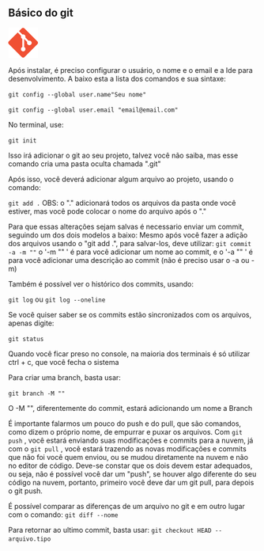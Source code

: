 ## Básico do git
<img src="./images/git icon.png" width="60px">

Após instalar, é preciso configurar o usuário, o nome e o email e a Ide para desenvolvimento. A baixo esta a lista dos comandos e sua sintaxe:

`git config --global user.name"Seu nome" `

`git config --global user.email "email@email.com" `

No terminal, use:

`git init`

Isso irá adicionar o git ao seu projeto, talvez você não saiba, mas esse comando cria uma pasta oculta chamada ".git"

Após isso, você deverá adicionar algum arquivo ao projeto, usando o comando:

`git add .` OBS: o "." adicionará todos os arquivos da pasta onde você estiver, mas você pode colocar o nome do arquivo após o "."

Para que essas alterações sejam salvas é necessario enviar um commit, seguindo um dos dois modelos a baixo:
Mesmo após você fazer a adição dos arquivos usando o "git add .", para salvar-los, deve utilizar:
`git commit -a -m ""` o '-m "" ' é para você adicionar um nome ao commit, e o '-a "" ' é para você adicionar uma descrição ao commit (não é preciso usar o -a ou -m)

Também é possível ver o histórico dos commits, usando:

`git log` ou `git log --oneline`

Se você quiser saber se os commits estão sincronizados com os arquivos, apenas digite:

`git status`


Quando você ficar preso no console, na maioria dos terminais é só utilizar ctrl + c, que você fecha o sistema

Para criar uma branch, basta usar:

`git branch -M ""`

O -M "", diferentemente do commit, estará adicionando um nome a Branch

É importante falarmos um pouco do push e do pull, que são comandos, como dizem o próprio nome, de empurrar e puxar os arquivos.
Com `git push` , você estará enviando suas modificações e commits para a nuvem, já com o `git pull` , você estará trazendo as novas modificações e commits que não foi você quem enviou, ou se mudou diretamente na nuvem e não no editor de código. Deve-se constar que os dois devem estar adequados, ou seja, não é possível você dar um "push", se houver algo diferente do seu código na nuvem, portanto, primeiro você deve dar um git pull, para depois o git push.

É possível comparar as diferenças de um arquivo no git e em outro lugar com o comando:
`git diff --nome`

Para retornar ao ultimo commit, basta usar:
`git checkout HEAD -- arquivo.tipo`
